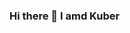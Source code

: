 ### Hi there 👋 I amd Kuber

<!--
**kubershahi/kubershahi** is a ✨ _special_ ✨ repository because its `README.md` (this file) appears on your GitHub profile.

Here are some ideas to get you started:

- 🔭 I’m currently working on Privacy Preserving Machine Learning
- 🌱 I’m currently learning C++
- 👯 I’m looking to collaborate on Deep Learning Projects
- 🤔 I’m looking for help with ...
- 💬 Ask me about ...
- 📫 How to reach me: ...
- 😄 Pronouns: He
- ⚡ Fun fact: ...
-->
